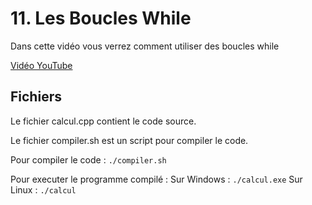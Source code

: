 # 11. Les Boucles While

Dans cette vidéo vous verrez comment utiliser des boucles while

[Vidéo YouTube](https://youtu.be/r8ONRPQCIaA)


## Fichiers

Le fichier calcul.cpp contient le code source.

Le fichier compiler.sh est un script pour compiler le code.


Pour compiler le code :
`./compiler.sh`


Pour executer le programme compilé :
Sur Windows :
`./calcul.exe`
Sur Linux :
`./calcul`


